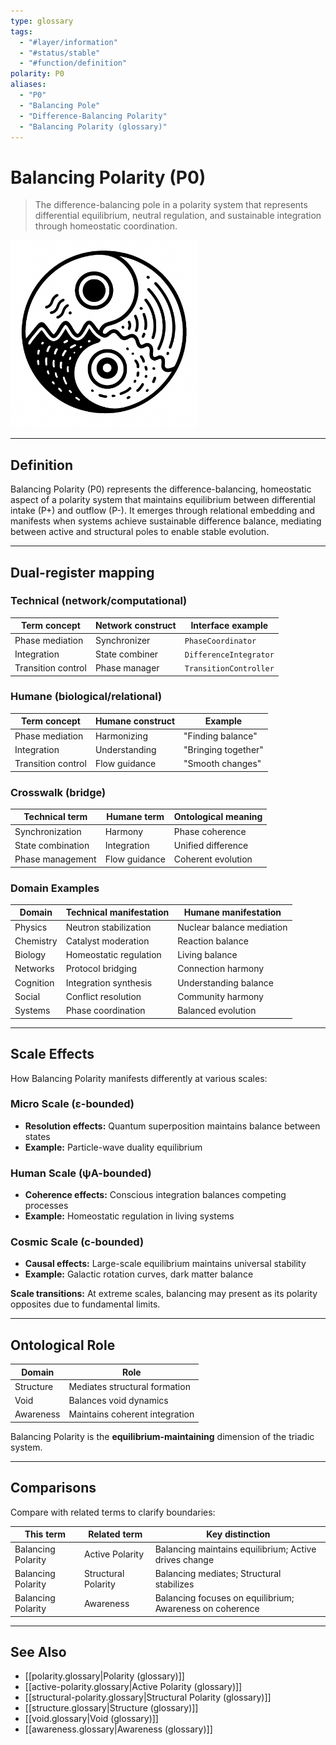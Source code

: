 ```yaml
---
type: glossary
tags:
  - "#layer/information"
  - "#status/stable"
  - "#function/definition"
polarity: P0
aliases:
  - "P0"
  - "Balancing Pole"
  - "Difference-Balancing Polarity"
  - "Balancing Polarity (glossary)"
---
```


# Balancing Polarity (P0)

> The difference-balancing pole in a polarity system that represents differential equilibrium, neutral regulation, and sustainable integration through homeostatic coordination.

<img src="../../../90-assets/polarity0.PNG" alt="Balancing Polarity (P0): Difference balance and homeostatic regulation"
width="300"/>

---

## Definition

Balancing Polarity (P0) represents the difference-balancing, homeostatic aspect of a polarity system that maintains equilibrium between differential intake (P+) and outflow (P-). It emerges through relational embedding and manifests when systems achieve sustainable difference balance, mediating between active and structural poles to enable stable evolution.

---

## Dual-register mapping

### Technical (network/computational)

| Term concept | Network construct | Interface example |
|-------------|------------------|-------------------|
| Phase mediation | Synchronizer | `PhaseCoordinator` |
| Integration | State combiner | `DifferenceIntegrator` |
| Transition control | Phase manager | `TransitionController` |

### Humane (biological/relational)

| Term concept | Humane construct | Example |
|-------------|------------------|----------|
| Phase mediation | Harmonizing | "Finding balance" |
| Integration | Understanding | "Bringing together" |
| Transition control | Flow guidance | "Smooth changes" |

### Crosswalk (bridge)

| Technical term | Humane term | Ontological meaning |
|---------------|-------------|-------------------|
| Synchronization | Harmony | Phase coherence |
| State combination | Integration | Unified difference |
| Phase management | Flow guidance | Coherent evolution |

### Domain Examples

| Domain | Technical manifestation | Humane manifestation |
|--------|------------------------|---------------------|
| Physics | Neutron stabilization | Nuclear balance mediation |
| Chemistry | Catalyst moderation | Reaction balance |
| Biology | Homeostatic regulation | Living balance |
| Networks | Protocol bridging | Connection harmony |
| Cognition | Integration synthesis | Understanding balance |
| Social | Conflict resolution | Community harmony |
| Systems | Phase coordination | Balanced evolution |

---

## Scale Effects

How Balancing Polarity manifests differently at various scales:

### Micro Scale (ε-bounded)
- **Resolution effects:** Quantum superposition maintains balance between states
- **Example:** Particle-wave duality equilibrium

### Human Scale (ψA-bounded)
- **Coherence effects:** Conscious integration balances competing processes
- **Example:** Homeostatic regulation in living systems

### Cosmic Scale (c-bounded)
- **Causal effects:** Large-scale equilibrium maintains universal stability
- **Example:** Galactic rotation curves, dark matter balance

**Scale transitions:** At extreme scales, balancing may present as its polarity opposites due to fundamental limits.

---

## Ontological Role

| Domain | Role |
|--------|------|
| Structure | Mediates structural formation |
| Void | Balances void dynamics |
| Awareness | Maintains coherent integration |

Balancing Polarity is the **equilibrium-maintaining** dimension of the triadic system.

---

## Comparisons

Compare with related terms to clarify boundaries:

| This term | Related term | Key distinction |
|-----------|-------------|----------------|
| Balancing Polarity | Active Polarity | Balancing maintains equilibrium; Active drives change |
| Balancing Polarity | Structural Polarity | Balancing mediates; Structural stabilizes |
| Balancing Polarity | Awareness | Balancing focuses on equilibrium; Awareness on coherence |

---

## See Also

- [[polarity.glossary|Polarity (glossary)]]
- [[active-polarity.glossary|Active Polarity (glossary)]]
- [[structural-polarity.glossary|Structural Polarity (glossary)]]
- [[structure.glossary|Structure (glossary)]]
- [[void.glossary|Void (glossary)]]
- [[awareness.glossary|Awareness (glossary)]]
